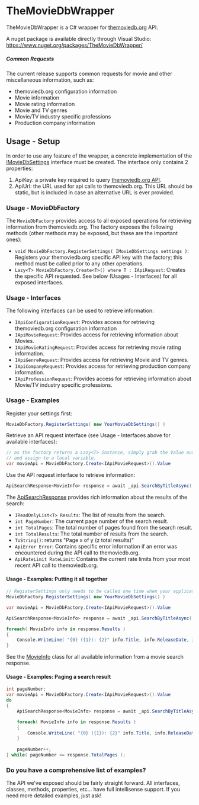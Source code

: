 # TheMovieDbWrapper
TheMovieDbWrapper is a C# wrapper for [themoviedb.org](https://www.themoviedb.org) API.

A nuget package is available directly through Visual Studio: https://www.nuget.org/packages/TheMovieDbWrapper/

##### Common Requests
The current release supports common requests for movie and other miscellaneous information, such as:
* themoviedb.org configuration information
* Movie information
* Movie rating information
* Movie and TV genres
* Movie/TV industry specific professions
* Production company information

## Usage - Setup
In order to use any feature of the wrapper, a concrete implementation of the [IMovieDbSettings](DM.MovieApi/IMovieDbSettings.cs) interface must be created. The interface only contains 2 properties:

1. ApiKey: a private key required to query [themoviedb.org API](https://www.themoviedb.org/documentation/api).
2. ApiUrl: the URL used for api calls to themoviedb.org. This URL should be static, but is included in case an alternative URL is ever provided.

### Usage - MovieDbFactory
The `MovieDbFactory` provides access to all exposed operations for retrieving information from themoviedb.org. The factory exposes the following methods (other methods may be exposed, but these are the important ones):
* `void MovieDbFactory.RegisterSettings( IMovieDbSettings settings )`: Registers your themoviedb.org specific API key with the factory; this method must be called prior to any other operations.
* `Lazy<T> MovieDbFactory.Create<T>() where T : IApiRequest`: Creates the specific API requested. See below (Usages - Interfaces) for all exposed interfaces.

### Usage - Interfaces
The following interfaces can be used to retrieve information:
* `IApiConfigurationRequest`: Provides access for retrieving themoviedb.org configuration information
* `IApiMovieRequest`: Provides access for retrieving information about Movies.
* `IApiMovieRatingRequest`: Provides access for retrieving movie rating information.
* `IApiGenreRequest`: Provides access for retrieving Movie and TV genres.
* `IApiCompanyRequest`: Provides access for retrieving production company information.
* `IApiProfessionRequest`: Provides access for retrieving information about Movie/TV industry specific professions.

### Usage - Examples
Register your settings first:
```csharp
MovieDbFactory.RegisterSettings( new YourMovieDbSettings() )
```

Retrieve an API request interface (see Usage - Interfaces above for available interfaces):
```csharp
// as the factory returns a Lazy<T> instance, simply grab the Value out of the Lazy<T>
// and assign to a local variable.
var movieApi = MovieDbFactory.Create<IApiMovieRequest>().Value
```

Use the API request interface to retrieve information:
```csharp
ApiSearchResponse<MovieInfo> response = await _api.SearchByTitleAsync( "Star Trek" );
```

The [ApiSearchResponse](DM.MovieApi/ApiResponse/ApiSearchResponse.cs) provides rich information about the results of the search:
* `IReadOnlyList<T> Results`: The list of results from the search.
* `int PageNumber`: The current page number of the search result.
* `int TotalPages`: The total number of pages found from the search result.
* `int TotalResults`: The total number of results from the search.
* `ToString()`: returns "Page x of y (z total results)"
* `ApiError Error`: Contains specific error information if an error was encountered during the API call to themoviedb.org.
* `ApiRateLimit RateLimit`: Contains the current rate limits from your most recent API call to themoviedb.org.

#### Usage - Examples: Putting it all together
```csharp
// RegisterSettings only needs to be called one time when your application starts-up.
MovieDbFactory.RegisterSettings( new YourMovieDbSettings() )

var movieApi = MovieDbFactory.Create<IApiMovieRequest>().Value

ApiSearchResponse<MovieInfo> response = await _api.SearchByTitleAsync( "Star Trek" );

foreach( MovieInfo info in response.Results )
{
    Console.WriteLine( "{0} ({1}): {2}" info.Title, info.ReleaseDate, info.Overview );
}
```

See the [MovieInfo](DM.MovieApi/MovieDb/Movies/MovieInfo.cs) class for all available information from a movie search response.

#### Usage - Examples: Paging a search result
```csharp
int pageNumber;
var movieApi = MovieDbFactory.Create<IApiMovieRequest>().Value
do
{
    ApiSearchResponse<MovieInfo> response = await _api.SearchByTitleAsync( "Harry" );

    foreach( MovieInfo info in response.Results )
    {
        Console.WriteLine( "{0} ({1}): {2}" info.Title, info.ReleaseDate, info.Overview );
    }
    
    pageNumber++;
} while( pageNumber <= response.TotalPages );
```

### Do you have a comprehensive list of examples?
The API we've exposed should be fairly straight forward. All interfaces, classes, methods, properties, etc... have full intellisense support. If you need more detailed examples, just ask!

